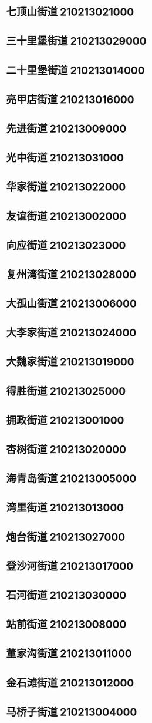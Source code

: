 # 七顶山街道 210213021000
# 三十里堡街道 210213029000
# 二十里堡街道 210213014000
# 亮甲店街道 210213016000
# 先进街道 210213009000
# 光中街道 210213031000
# 华家街道 210213022000
# 友谊街道 210213002000
# 向应街道 210213023000
# 复州湾街道 210213028000
# 大孤山街道 210213006000
# 大李家街道 210213024000
# 大魏家街道 210213019000
# 得胜街道 210213025000
# 拥政街道 210213001000
# 杏树街道 210213020000
# 海青岛街道 210213005000
# 湾里街道 210213013000
# 炮台街道 210213027000
# 登沙河街道 210213017000
# 石河街道 210213030000
# 站前街道 210213008000
# 董家沟街道 210213011000
# 金石滩街道 210213012000
# 马桥子街道 210213004000
